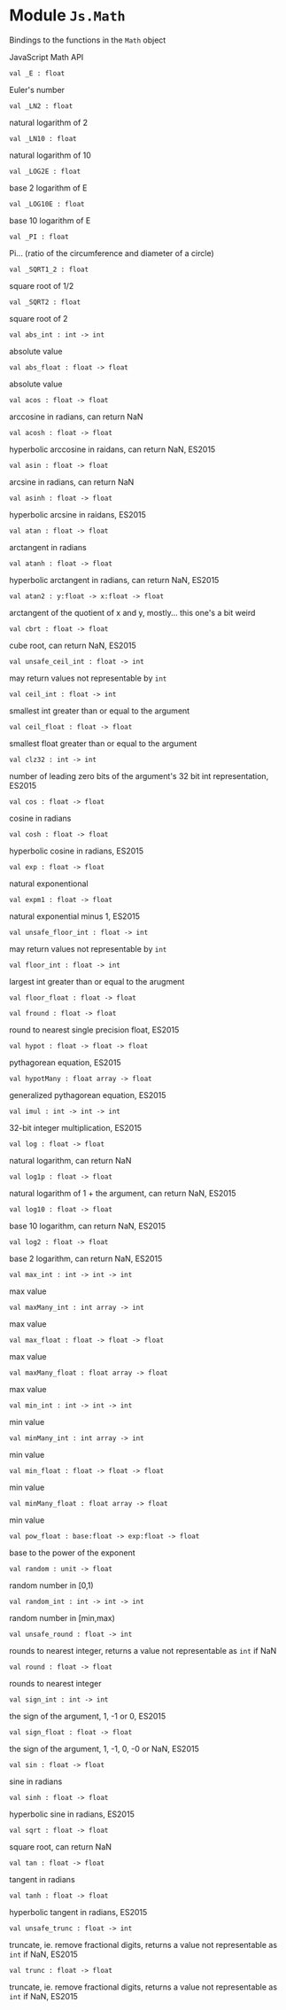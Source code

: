 
# Module `Js.Math`

Bindings to the functions in the `Math` object

JavaScript Math API

```
val _E : float
```
Euler's number

```
val _LN2 : float
```
natural logarithm of 2

```
val _LN10 : float
```
natural logarithm of 10

```
val _LOG2E : float
```
base 2 logarithm of E

```
val _LOG10E : float
```
base 10 logarithm of E

```
val _PI : float
```
Pi... (ratio of the circumference and diameter of a circle)

```
val _SQRT1_2 : float
```
square root of 1/2

```
val _SQRT2 : float
```
square root of 2

```
val abs_int : int -> int
```
absolute value

```
val abs_float : float -> float
```
absolute value

```
val acos : float -> float
```
arccosine in radians, can return NaN

```
val acosh : float -> float
```
hyperbolic arccosine in raidans, can return NaN, ES2015

```
val asin : float -> float
```
arcsine in radians, can return NaN

```
val asinh : float -> float
```
hyperbolic arcsine in raidans, ES2015

```
val atan : float -> float
```
arctangent in radians

```
val atanh : float -> float
```
hyperbolic arctangent in radians, can return NaN, ES2015

```
val atan2 : y:float -> x:float -> float
```
arctangent of the quotient of x and y, mostly... this one's a bit weird

```
val cbrt : float -> float
```
cube root, can return NaN, ES2015

```
val unsafe_ceil_int : float -> int
```
may return values not representable by `int`

```
val ceil_int : float -> int
```
smallest int greater than or equal to the argument

```
val ceil_float : float -> float
```
smallest float greater than or equal to the argument

```
val clz32 : int -> int
```
number of leading zero bits of the argument's 32 bit int representation, ES2015

```
val cos : float -> float
```
cosine in radians

```
val cosh : float -> float
```
hyperbolic cosine in radians, ES2015

```
val exp : float -> float
```
natural exponentional

```
val expm1 : float -> float
```
natural exponential minus 1, ES2015

```
val unsafe_floor_int : float -> int
```
may return values not representable by `int`

```
val floor_int : float -> int
```
largest int greater than or equal to the arugment

```
val floor_float : float -> float
```
```
val fround : float -> float
```
round to nearest single precision float, ES2015

```
val hypot : float -> float -> float
```
pythagorean equation, ES2015

```
val hypotMany : float array -> float
```
generalized pythagorean equation, ES2015

```
val imul : int -> int -> int
```
32-bit integer multiplication, ES2015

```
val log : float -> float
```
natural logarithm, can return NaN

```
val log1p : float -> float
```
natural logarithm of 1 \+ the argument, can return NaN, ES2015

```
val log10 : float -> float
```
base 10 logarithm, can return NaN, ES2015

```
val log2 : float -> float
```
base 2 logarithm, can return NaN, ES2015

```
val max_int : int -> int -> int
```
max value

```
val maxMany_int : int array -> int
```
max value

```
val max_float : float -> float -> float
```
max value

```
val maxMany_float : float array -> float
```
max value

```
val min_int : int -> int -> int
```
min value

```
val minMany_int : int array -> int
```
min value

```
val min_float : float -> float -> float
```
min value

```
val minMany_float : float array -> float
```
min value

```
val pow_float : base:float -> exp:float -> float
```
base to the power of the exponent

```
val random : unit -> float
```
random number in \[0,1)

```
val random_int : int -> int -> int
```
random number in \[min,max)

```
val unsafe_round : float -> int
```
rounds to nearest integer, returns a value not representable as `int` if NaN

```
val round : float -> float
```
rounds to nearest integer

```
val sign_int : int -> int
```
the sign of the argument, 1, \-1 or 0, ES2015

```
val sign_float : float -> float
```
the sign of the argument, 1, \-1, 0, \-0 or NaN, ES2015

```
val sin : float -> float
```
sine in radians

```
val sinh : float -> float
```
hyperbolic sine in radians, ES2015

```
val sqrt : float -> float
```
square root, can return NaN

```
val tan : float -> float
```
tangent in radians

```
val tanh : float -> float
```
hyperbolic tangent in radians, ES2015

```
val unsafe_trunc : float -> int
```
truncate, ie. remove fractional digits, returns a value not representable as `int` if NaN, ES2015

```
val trunc : float -> float
```
truncate, ie. remove fractional digits, returns a value not representable as `int` if NaN, ES2015
